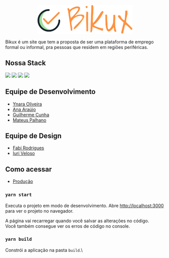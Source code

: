 <p align="center">
  <a href="https://www.gatsbyjs.com">
    <img alt="Gatsby" src="src/assets/images/logo.svg" width="300" />
  </a>
</p>

Bikux é um site que tem a proposta de ser uma plataforma de emprego formal ou informal, pra pessoas que residem em regiões periféricas.

## Nossa Stack

<img src="https://img.shields.io/badge/html5%20-%23E34F26.svg?&style=for-the-badge&logo=html5&logoColor=white"/>
<img src="https://img.shields.io/badge/css3%20-%231572B6.svg?&style=for-the-badge&logo=css3&logoColor=white"/>
<img src="https://img.shields.io/badge/react%20-%2320232a.svg?&style=for-the-badge&logo=react&logoColor=%2361DAFB"/>
<img src="https://img.shields.io/badge/SASS%20-hotpink.svg?&style=for-the-badge&logo=SASS&logoColor=white"/>

## Equipe de Desenvolvimento

- [Ynara Oliveira](https://github.com/ynaraoliveira)
- [Ana Araújo](https://github.com/arapujo)
- [Guilherme Cunha](https://github.com/GuilhermeSCunha)
- [Mateus Palhano](https://github.com/palhanos/)

## Equipe de Design

- [Fabi Rodrigues](https://www.linkedin.com/in/frontfabi/)
- [Iuri Veloso](https://www.linkedin.com/in/iuri-veloso-f%C3%A9lix/)

## Como acessar

- [Produção](https://bikux.netlify.app/)

### `yarn start`

Executa o projeto em modo de desenvolvimento.
Abre [http://localhost:3000](http://localhost:3000) para ver o projeto no navegador.

A página vai recarregar quando você salvar as alterações no código.\
Você também consegue ver os erros de código no console.

### `yarn build`

Constrói a aplicação na pasta `build`.\
